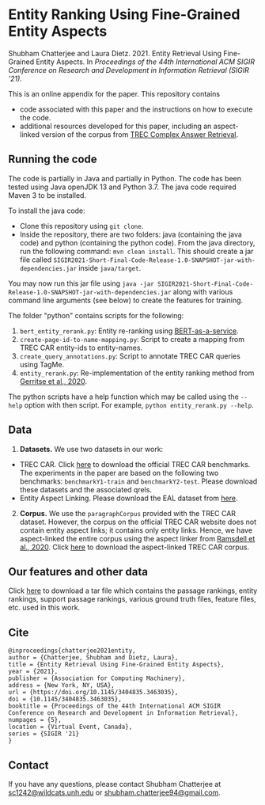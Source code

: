 # Entity Ranking Using Fine-Grained Entity Aspects
Shubham Chatterjee and Laura Dietz. 2021. Entity Retrieval Using Fine-Grained Entity Aspects. In _Proceedings of the 44th International ACM SIGIR Conference on Research and Development in Information Retrieval (SIGIR ’21)._

This is an online appendix for the paper. This repository contains
- code associated with this paper and the instructions on how to execute the code. 
- additional resources developed for this paper, including an aspect-linked version of the corpus from [TREC Complex Answer Retrieval](http://trec-car.cs.unh.edu/).

## Running the code
The code is partially in Java and partially in Python. The code has been tested using Java openJDK 13 and Python 3.7. The java code required Maven 3 to be installed. 

To install the java code: 
- Clone this repository using `git clone`. 
- Inside the repository, there are two folders: java (containing the java code) and python (containing the python code). From the java directory, run the following command: `mvn clean install`. This should create a jar file called `SIGIR2021-Short-Final-Code-Release-1.0-SNAPSHOT-jar-with-dependencies.jar` inside `java/target`.

You may now run this jar file using `java -jar SIGIR2021-Short-Final-Code-Release-1.0-SNAPSHOT-jar-with-dependencies.jar` along with various command line arguments (see below)  to create the features for training. 

The folder "python" contains scripts for the following:
1. `bert_entity_rerank.py`: Entity re-ranking using [BERT-as-a-service](https://github.com/hanxiao/bert-as-service).
2. `create-page-id-to-name-mapping.py`: Script to create a mapping from TREC CAR entity-ids to entity-names.
3. `create_query_annotations.py`: Script to annotate TREC CAR queries using TagMe.
4. `entity_rerank.py`: Re-implementation of the entity ranking method from [Gerritse et al., 2020](https://arxiv.org/abs/2005.02843).

The python scripts have a help function which may be called using the `--help` option with then script. For example, `python entity_rerank.py --help`. 

## Data
1. **Datasets.** We use two datasets in our work:
- TREC CAR. Click [here](http://trec-car.cs.unh.edu/datareleases/) to download the official TREC CAR benchmarks. The experiments in the paper are based on the following two benchmarks: `benchmarkY1-train` and `benchmarkY2-test`. Please download these datasets and the associated qrels. 
- Entity Aspect Linking. Please download the EAL dataset from [here](https://www.cs.unh.edu/~dietz/eal-dataset-2020/entity-aspect-linking-2020.html).
2. **Corpus.** We use the `paragraphCorpus` provided with the TREC CAR dataset. However, the corpus on the official TREC CAR website does not contain entity aspect links; it contains only entity links. Hence, we have aspect-linked the entire corpus using the aspect linker from [Ramsdell et al., 2020](https://dl.acm.org/doi/10.1145/3340531.3412875).   Click [here](https://unh.box.com/s/arsnh3s7jk2jbrfzb5d7buhhjkwovooj) to download the aspect-linked TREC CAR corpus.

## Our features and other data
Click [here](https://unh.box.com/s/oj9bsxlfl5cwusi9iboo61rib1di3lhd) to download a tar file which contains the passage rankings, entity rankings, support passage rankings, various ground truth files, feature files, etc. used in this work. 

## Cite 
```
@inproceedings{chatterjee2021entity,
author = {Chatterjee, Shubham and Dietz, Laura},
title = {Entity Retrieval Using Fine-Grained Entity Aspects},
year = {2021},
publisher = {Association for Computing Machinery},
address = {New York, NY, USA},
url = {https://doi.org/10.1145/3404835.3463035},
doi = {10.1145/3404835.3463035},
booktitle = {Proceedings of the 44th International ACM SIGIR Conference on Research and Development in Information Retrieval},
numpages = {5},
location = {Virtual Event, Canada},
series = {SIGIR '21}
}
```

## Contact
If you have any questions, please contact Shubham Chatterjee at <sc1242@wildcats.unh.edu> or <shubham.chatterjee94@gmail.com>.  
